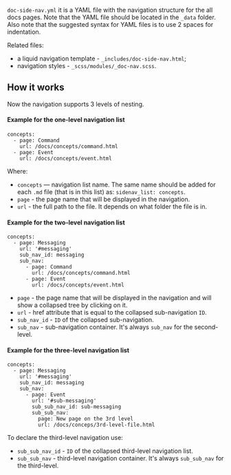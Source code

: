 `doc-side-nav.yml` it is a YAML file with the navigation structure for the all docs pages.
Note that the YAML file should be located in the `_data` folder. Also note that the suggested syntax for YAML files 
is to use 2 spaces for indentation.

Related files:
- a liquid navigation template - `_includes/doc-side-nav.html`;
- navigation styles - `_scss/modules/_doc-nav.scss`.

## How it works

Now the navigation supports 3 levels of nesting.

#### Example for the one-level navigation list

```
concepts:
  - page: Command
    url: /docs/concepts/command.html
  - page: Event
    url: /docs/concepts/event.html
```

Where:
- `concepts` — navigation list name. The same name should be added for each `.md` file (that is in this list) as:
`sidenav_list: concepts`.
- `page` - the page name that will be displayed in the navigation.
- `url` - the full path to the file. It depends on what folder the file is in.


#### Example for the two-level navigation list

```
concepts:
  - page: Messaging
    url: '#messaging'
    sub_nav_id: messaging
    sub_nav:
      - page: Command
        url: /docs/concepts/command.html
      - page: Event
        url: /docs/concepts/event.html
```

- `page` - the page name that will be displayed in the navigation and will show a collapsed tree by clicking on it.
- `url` - href attribute that is equal to the collapsed sub-navigation `ID`.
- `sub_nav_id` - `ID` of the collapsed sub-navigation.
- `sub_nav` - sub-navigation container. It's always `sub_nav` for the second-level.

#### Example for the three-level navigation list

```
concepts:
  - page: Messaging
    url: '#messaging'
    sub_nav_id: messaging
    sub_nav:
      - page: Event
        url: '#sub-messaging'
        sub_sub_nav_id: sub-messaging
        sub_sub_nav:
          page: New page on the 3rd level
          url: /docs/conceps/3rd-level-file.html
```

To declare the third-level navigation use:
- `sub_sub_nav_id` - `ID` of the collapsed third-level navigation list.
- `sub_sub_nav` - third-level navigation container. It's always `sub_sub_nav` for the third-level.
